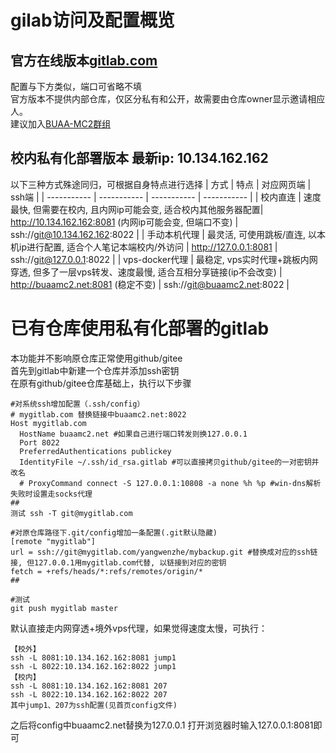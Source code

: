 # gilab访问及配置概览
## 官方在线版本[gitlab.com](http://gitlab.com)
 配置与下方类似，端口可省略不填  
 官方版本不提供内部仓库，仅区分私有和公开，故需要由仓库owner显示邀请相应人。  
 建议加入[BUAA-MC2群组](https://gitlab.com/buaa-mc2)
## 校内私有化部署版本  最新ip: 10.134.162.162
以下三种方式殊途同归，可根据自身特点进行选择
| 方式      | 特点 | 对应网页端 | ssh端 | 
| ----------- | ----------- | ----------- | ----------- |
| 校内直连      | 速度最快, 但需要在校内, 且内网ip可能会变, 适合校内其他服务器配置| http://10.134.162.162:8081 (内网ip可能会变, 但端口不变) | ssh://git@10.134.162.162:8022 |
| 手动本机代理   | 最灵活, 可使用跳板/直连, 以本机ip进行配置, 适合个人笔记本端校内/外访问 | http://127.0.0.1:8081 | ssh://git@127.0.0.1:8022 |
| vps-docker代理   | 最稳定, vps实时代理+跳板内网穿透, 但多了一层vps转发、速度最慢, 适合互相分享链接(ip不会改变) | http://buaamc2.net:8081 (稳定不变) | ssh://git@buaamc2.net:8022 |

# 已有仓库使用私有化部署的gitlab
本功能并不影响原仓库正常使用github/gitee  
首先到gitlab中新建一个仓库并添加ssh密钥  
在原有github/gitee仓库基础上，执行以下步骤  
```
#对系统ssh增加配置（.ssh/config）
# mygitlab.com 替换链接中buaamc2.net:8022
Host mygitlab.com
  HostName buaamc2.net #如果自己进行端口转发则换127.0.0.1
  Port 8022
  PreferredAuthentications publickey
  IdentityFile ~/.ssh/id_rsa.gitlab #可以直接拷贝github/gitee的一对密钥并改名
  # ProxyCommand connect -S 127.0.0.1:10808 -a none %h %p #win-dns解析失败时设置走socks代理
##
测试 ssh -T git@mygitlab.com

#对原仓库路径下.git/config增加一条配置(.git默认隐藏)
[remote "mygitlab"]
url = ssh://git@mygitlab.com/yangwenzhe/mybackup.git #替换成对应的ssh链接, 但127.0.0.1用mygitlab.com代替, 以链接到对应的密钥
fetch = +refs/heads/*:refs/remotes/origin/*
##

#测试
git push mygitlab master
```

默认直接走内网穿透+境外vps代理，如果觉得速度太慢，可执行：
```
【校外】
ssh -L 8081:10.134.162.162:8081 jump1
ssh -L 8022:10.134.162.162:8022 jump1
【校内】
ssh -L 8081:10.134.162.162:8081 207
ssh -L 8022:10.134.162.162:8022 207
其中jump1、207为ssh配置(见首页config文件)
```
之后将config中buaamc2.net替换为127.0.0.1
打开浏览器时输入127.0.0.1:8081即可
